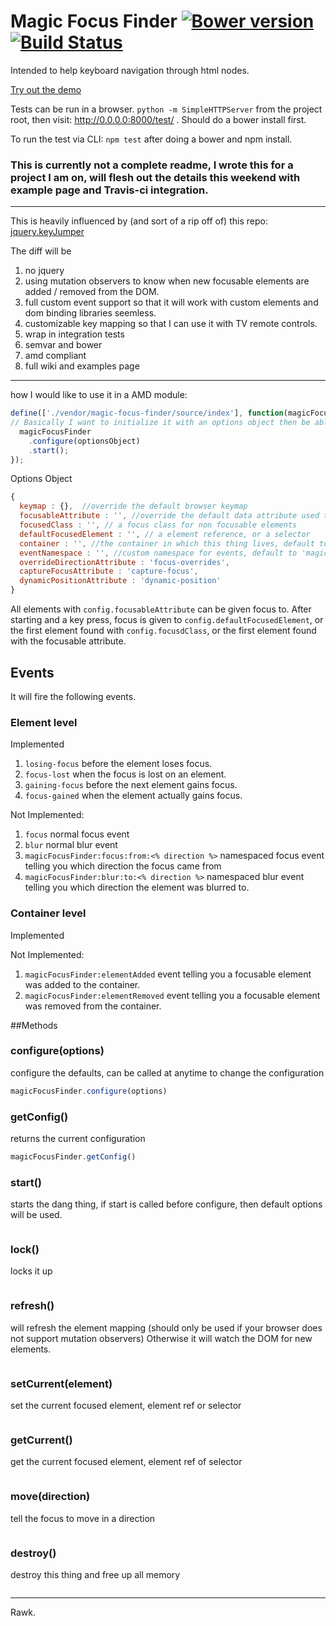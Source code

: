 # Magic Focus Finder [![Bower version](https://badge.fury.io/bo/magic-focus-finder.png)](http://badge.fury.io/bo/magic-focus-finder) [![Build Status](https://travis-ci.org/Duder-onomy/magic-focus-finder.png?branch=master)](https://travis-ci.org/Duder-onomy/magic-focus-finder)

Intended to help keyboard navigation through html nodes.

[Try out the demo](http://duder-onomy.github.io/magic-focus-finder/)

Tests can be run in a browser. `python -m SimpleHTTPServer` from the project root, then visit: http://0.0.0.0:8000/test/ .
Should do a bower install first.

To run the test via CLI: `npm test` after doing a bower and npm install.

### This is currently not a complete readme, I wrote this for a project I am on, will flesh out the details this weekend with example page and Travis-ci integration.

---

This is heavily influenced by (and sort of a rip off of) this repo: [jquery.keyJumper](https://github.com/mbitto/jquery.keyJumper)

The diff will be

1. no jquery
2. using mutation observers to know when new focusable elements are added / removed from the DOM.
3. full custom event support so that it will work with custom elements and dom binding libraries seemless.
3. customizable key mapping so that I can use it with TV remote controls.
4. wrap in integration tests
5. semvar and bower
6. amd compliant
7. full wiki and examples page

---

how I would like to use it in a AMD module:

```javascript
define(['./vendor/magic-focus-finder/source/index'], function(magicFocusFinder) {
// Basically I want to initialize it with an options object then be able to call start, stop, and refresh etc.
  magicFocusFinder
    .configure(optionsObject)
    .start();
});
```

Options Object

```javascript
{
  keymap : {},  //override the default browser keymap
  focusableAttribute : '', //override the default data attribute used to denote focusability
  focusedClass : '', // a focus class for non focusable elements
  defaultFocusedElement : '', // a element reference, or a selector
  container : '', //the container in which this thing lives, default to the document.,
  eventNamespace : '', //custom namespace for events, default to 'magicFocusFinder'
  overrideDirectionAttribute : 'focus-overrides',
  captureFocusAttribute : 'capture-focus',
  dynamicPositionAttribute : 'dynamic-position'
}
```

All elements with `config.focusableAttribute` can be given focus to. After starting and a key press, focus is given to
`config.defaultFocusedElement`, or the first element found with `config.focusdClass`, or the first element found with
the focusable attribute.

## Events
It will fire the following events.

### Element level
Implemented
1. `losing-focus` before the element loses focus.
1. `focus-lost` when the focus is lost on an element.
1. `gaining-focus` before the next element gains focus.
1. `focus-gained` when the element actually gains focus.

Not Implemented:
1. `focus` normal focus event
2. `blur` normal blur event
5. `magicFocusFinder:focus:from:<% direction %>` namespaced focus event telling you which direction the focus came  from
6. `magicFocusFinder:blur:to:<% direction %>` namespaced blur event telling you which direction the element was blurred to.

### Container level
Implemented

Not Implemented:
1. `magicFocusFinder:elementAdded` event telling you a focusable element was added to the container.
2. `magicFocusFinder:elementRemoved` event telling you a focusable element was removed from the container.


##Methods

### configure(options)
configure the defaults, can be called at anytime to change the configuration
```javascript
magicFocusFinder.configure(options)
```

### getConfig()
returns the current configuration
```javascript
magicFocusFinder.getConfig()
```

### start()
starts the dang thing, if start is called before configure, then default options will be used.
```javascript

```

### lock()
locks it up
```javascript

```

### refresh()
will refresh the element mapping (should only be used if your browser does not support mutation observers)
Otherwise it will watch the DOM for new elements.
```javascript

```

### setCurrent(element)
set the current focused element, element ref or selector
```javascript

```

### getCurrent()
get the current focused element, element ref of selector
```javascript

```

### move(direction)
tell the focus to move in a direction
```javascript

```

### destroy()
destroy this thing and free up all memory
```javascript

```
---

Rawk.
